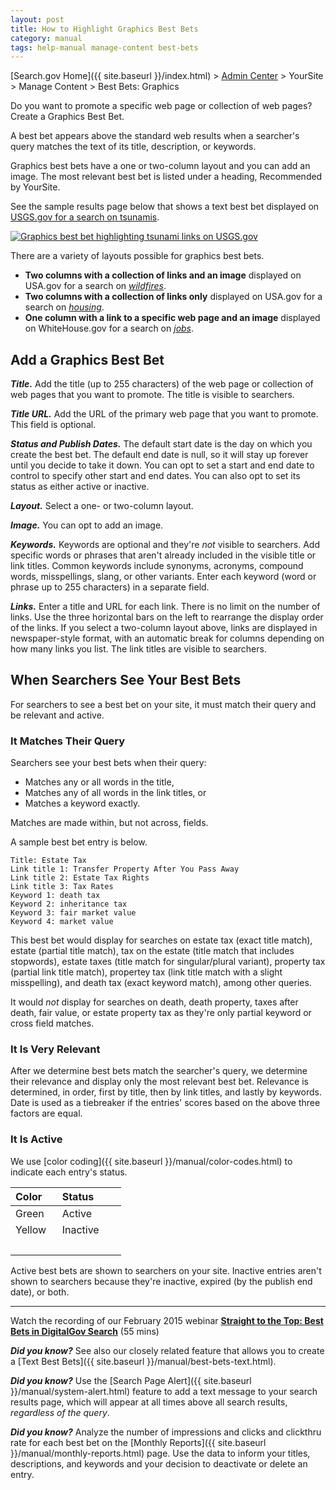 ```yaml
---
layout: post
title: How to Highlight Graphics Best Bets
category: manual
tags: help-manual manage-content best-bets
---
```


[Search.gov Home]({{ site.baseurl }}/index.html) > [Admin Center](https://search.usa.gov/sites/) > YourSite > Manage Content > Best Bets: Graphics

Do you want to promote a specific web page or collection of web pages? Create a Graphics Best Bet.

A best bet appears above the standard web results when a searcher's query matches the text of its title, description, or keywords.

Graphics best bets have a one or two-column layout and you can add an image. The most relevant best bet is listed under a heading, Recommended by YourSite.

See the sample results page below that shows a text best bet displayed on [USGS.gov for a search on tsunamis](https://search.usa.gov/search?affiliate=usgs&query=tsunamis).

[![Graphics best bet highlighting tsunami links on USGS.gov](https://d3qcdigd1fhos0.cloudfront.net/blog/img/best-bets-graphics.png "Graphics best bet highlighting tsunami links on USGS.gov")](https://search.usa.gov/search?affiliate=usgs&query=tsunamis)

There are a variety of layouts possible for graphics best bets.

* **Two columns with a collection of links and an image** displayed on USA.gov for a search on *[wildfires](https://search.usa.gov/search?query=wildfires&affiliate=usagov)*. 
* **Two columns with a collection of links only** displayed on USA.gov for a search on *[housing](https://search.usa.gov/search?affiliate=usagov&query=housing)*. 
* **One column with a link to a specific web page and an image** displayed on WhiteHouse.gov for a search on *[jobs](https://search.whitehouse.gov/search?affiliate=wh&query=jobs)*.

## Add a Graphics Best Bet

***Title.*** Add the title (up to 255 characters) of the web page or collection of web pages that you want to promote. The title is visible to searchers.

***Title URL.*** Add the URL of the primary web page that you want to promote. This field is optional.

***Status and Publish Dates.*** The default start date is the day on which you create the best bet. The default end date is null, so it will stay up forever until you decide to take it down. You can opt to set a start and end date to control to specify other start and end dates. You can also opt to set its status as either active or inactive.

***Layout.*** Select a one- or two-column layout. 

***Image.*** You can opt to add an image.

***Keywords.*** Keywords are optional and they're *not* visible to searchers. Add specific words or phrases that aren't already included in the visible title or link titles. Common keywords include synonyms, acronyms, compound words, misspellings, slang, or other variants. Enter each keyword (word or phrase up to 255 characters) in a separate field.

***Links.*** Enter a title and URL for each link. There is no limit on the number of links. Use the three horizontal bars on the left to rearrange the display order of the links. If you select a two-column layout above, links are displayed in newspaper-style format, with an automatic break for columns depending on how many links you list. The link titles are visible to searchers.

## When Searchers See Your Best Bets

For searchers to see a best bet on your site, it must match their query and be relevant and active.

### It Matches Their Query

Searchers see your best bets when their query:

* Matches any or all words in the title,
* Matches any of all words in the link titles, or
* Matches a keyword exactly.

Matches are made within, but not across, fields.

A sample best bet entry is below.

    Title: Estate Tax  
    Link title 1: Transfer Property After You Pass Away  
    Link title 2: Estate Tax Rights  
    Link title 3: Tax Rates  
    Keyword 1: death tax  
    Keyword 2: inheritance tax  
    Keyword 3: fair market value  
    Keyword 4: market value  

This best bet would display for searches on estate tax (exact title match), estate (partial title match), tax on the estate (title match that includes stopwords), estate taxes (title match for singular/plural variant), property tax (partial link title match), propertey tax (link title match with a slight misspelling), and death tax (exact keyword match), among other queries.

It would *not* display for searches on death, death property, taxes after death, fair value, or estate property tax as they're only partial keyword or cross field matches.

### It Is Very Relevant

After we determine best bets match the searcher's query, we determine their relevance and display only the most relevant best bet. Relevance is determined, in order, first by title, then by link titles, and lastly by keywords. Date is used as a tiebreaker if the entries' scores based on the above three factors are equal. 

### It Is Active

We use [color coding]({{ site.baseurl }}/manual/color-codes.html) to indicate each entry's status. 

| Color | Status | 
| :------------ | :---------------------------------- |
| Green&nbsp;&nbsp;&nbsp;  | Active&nbsp;&nbsp;&nbsp;&nbsp;&nbsp;&nbsp;&nbsp;&nbsp;&nbsp; |
| Yellow   | Inactive |
| &nbsp; | &nbsp; |

Active best bets are shown to searchers on your site. Inactive entries aren't shown to searchers because they're inactive, expired (by the publish end date), or both.

--- 

Watch the recording of our February 2015 webinar [**Straight to the Top: Best Bets in DigitalGov Search**](https://www.youtube.com/embed/WzQocKYK0t4) (55 mins)

***Did you know?*** See also our closely related feature that allows you to create a [Text Best Bets]({{ site.baseurl }}/manual/best-bets-text.html).

***Did you know?*** Use the [Search Page Alert]({{ site.baseurl }}/manual/system-alert.html) feature to add a text message to your search results page, which will appear at all times above all search results, *regardless of the query*.

***Did you know?*** Analyze the number of impressions and clicks and clickthru rate for each best bet on the [Monthly Reports]({{ site.baseurl }}/manual/monthly-reports.html) page. Use the data to inform your titles, descriptions, and keywords and your decision to deactivate or delete an entry.
